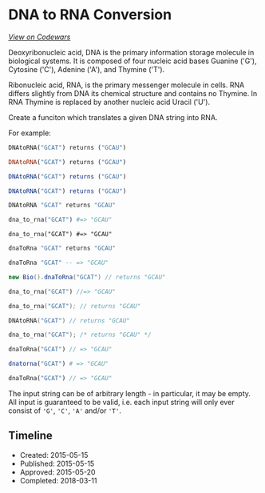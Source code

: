 # DNA to RNA Conversion
[*View on Codewars*](https://www.codewars.com/kata/dna-to-rna-conversion)

Deoxyribonucleic acid, DNA is the primary information storage molecule in biological systems. It is composed of four nucleic acid bases Guanine ('G'), Cytosine ('C'), Adenine ('A'), and Thymine ('T'). 

Ribonucleic acid, RNA, is the primary messenger molecule in cells. RNA differs slightly from DNA its chemical structure and contains no Thymine. In RNA Thymine is replaced by another nucleic acid Uracil ('U').

Create a funciton which translates a given DNA string into RNA.

For example:
```python
DNAtoRNA("GCAT") returns ("GCAU")
```
```ruby
DNAtoRNA("GCAT") returns ("GCAU")
```
```javascript
DNAtoRNA("GCAT") returns ("GCAU")
```
```typescript
DNAtoRNA("GCAT") returns ("GCAU")
```
```coffeescript
DNAtoRNA "GCAT" returns "GCAU"
```
```elixir
dna_to_rna("GCAT") #=> "GCAU"
```
```crystal
dna_to_rna("GCAT") #=> "GCAU"
```
```haskell
dnaToRna "GCAT" returns "GCAU"
```
```purescript
dnaToRna "GCAT" -- => "GCAU"
```
```java
new Bio().dnaToRna("GCAT") // returns "GCAU"
```
```rust
dna_to_rna("GCAT") //=> "GCAU"
```
```nasm
dna_to_rna("GCAT"); // returns "GCAU"
```
```go
DNAtoRNA("GCAT") // returns "GCAU"
```
```c
dna_to_rna("GCAT"); /* returns "GCAU" */
```
```dart
dnaToRna("GCAT") // => "GCAU"
```
```julia
dnatorna("GCAT") # => "GCAU"
```
```php
dnaToRna("GCAT") // => "GCAU"
```

The input string can be of arbitrary length - in particular, it may be empty.  All input is guaranteed to be valid, i.e. each input string will only ever consist of `'G'`, `'C'`, `'A'` and/or `'T'`.


## Timeline
- Created: 2015-05-15
- Published: 2015-05-15
- Approved: 2015-05-20
- Completed: 2018-03-11
